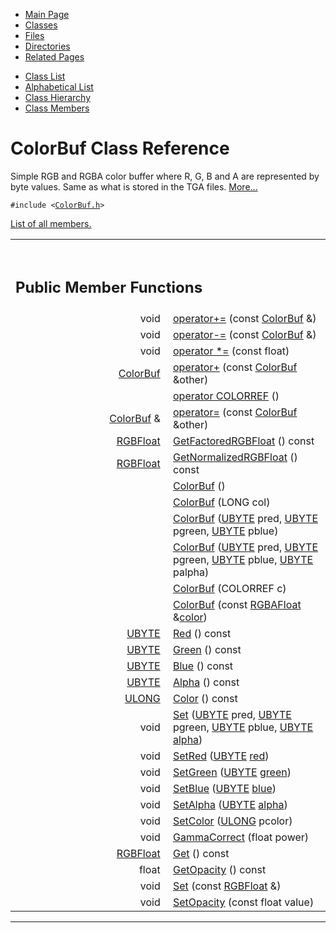 <div class="tabs">

- [Main Page](index.md)
- <span id="current">[Classes](annotated.md)</span>
- [Files](files.md)
- [Directories](dirs.md)
- [Related Pages](pages.md)

</div>

<div class="tabs">

- [Class List](annotated.md)
- [Alphabetical List](classes.md)
- [Class Hierarchy](hierarchy.md)
- [Class Members](functions.md)

</div>

# ColorBuf Class Reference

Simple RGB and RGBA color buffer where R, G, B and A are represented by byte values. Same as what is stored in the TGA files. [More...](#_details)

`#include <`<a href="ColorBuf_8h-source.md" class="el"><code>ColorBuf.h</code></a>`>`

[List of all members.](classColorBuf-members.md)

<table data-border="0" data-cellpadding="0" data-cellspacing="0">
<colgroup>
<col style="width: 50%" />
<col style="width: 50%" />
</colgroup>
<tbody>
<tr>
<td></td>
<td></td>
</tr>
<tr>
<td colspan="2"><br />
&#10;<h2 id="public-member-functions">Public Member Functions</h2></td>
</tr>
<tr>
<td class="memItemLeft" style="text-align: right;" data-nowrap="" data-valign="top">void </td>
<td class="memItemRight" data-valign="bottom"><a href="classColorBuf.md#674842783ab8e99b3a00fe0aedd72785" class="el">operator+=</a> (const <a href="classColorBuf.md" class="el">ColorBuf</a> &amp;)</td>
</tr>
<tr>
<td class="memItemLeft" style="text-align: right;" data-nowrap="" data-valign="top">void </td>
<td class="memItemRight" data-valign="bottom"><a href="classColorBuf.md#e29bf1c7d903ec4f63643d2b8b924ec6" class="el">operator-=</a> (const <a href="classColorBuf.md" class="el">ColorBuf</a> &amp;)</td>
</tr>
<tr>
<td class="memItemLeft" style="text-align: right;" data-nowrap="" data-valign="top">void </td>
<td class="memItemRight" data-valign="bottom"><a href="classColorBuf.md#299cf8813cba25caa1a8533ce7709734" class="el">operator *=</a> (const float)</td>
</tr>
<tr>
<td class="memItemLeft" style="text-align: right;" data-nowrap="" data-valign="top"><a href="classColorBuf.md" class="el">ColorBuf</a> </td>
<td class="memItemRight" data-valign="bottom"><a href="classColorBuf.md#2485eb54184a6269e7cf9c830c526585" class="el">operator+</a> (const <a href="classColorBuf.md" class="el">ColorBuf</a> &amp;other)</td>
</tr>
<tr>
<td class="memItemLeft" style="text-align: right;" data-nowrap="" data-valign="top"> </td>
<td class="memItemRight" data-valign="bottom"><a href="classColorBuf.md#937d3668c777a0e6e44b58c7567e1bb7" class="el">operator COLORREF</a> ()</td>
</tr>
<tr>
<td class="memItemLeft" style="text-align: right;" data-nowrap="" data-valign="top"><a href="classColorBuf.md" class="el">ColorBuf</a> &amp; </td>
<td class="memItemRight" data-valign="bottom"><a href="classColorBuf.md#6f516da35f71dcc106f4a69756480a3c" class="el">operator=</a> (const <a href="classColorBuf.md" class="el">ColorBuf</a> &amp;other)</td>
</tr>
<tr>
<td class="memItemLeft" style="text-align: right;" data-nowrap="" data-valign="top"><a href="classRGBFloat.md" class="el">RGBFloat</a> </td>
<td class="memItemRight" data-valign="bottom"><a href="classColorBuf.md#3a716da63246c77ec051591509ae7a01" class="el">GetFactoredRGBFloat</a> () const</td>
</tr>
<tr>
<td class="memItemLeft" style="text-align: right;" data-nowrap="" data-valign="top"><a href="classRGBFloat.md" class="el">RGBFloat</a> </td>
<td class="memItemRight" data-valign="bottom"><a href="classColorBuf.md#edabf03f9243223a1b19ec1b8e6d3a7d" class="el">GetNormalizedRGBFloat</a> () const</td>
</tr>
<tr>
<td class="memItemLeft" style="text-align: right;" data-nowrap="" data-valign="top"> </td>
<td class="memItemRight" data-valign="bottom"><a href="classColorBuf.md#99e2887344e07f414aa3a4914e815a45" class="el">ColorBuf</a> ()</td>
</tr>
<tr>
<td class="memItemLeft" style="text-align: right;" data-nowrap="" data-valign="top"> </td>
<td class="memItemRight" data-valign="bottom"><a href="classColorBuf.md#12193a668cd16d0e496fee9b99faa33d" class="el">ColorBuf</a> (LONG col)</td>
</tr>
<tr>
<td class="memItemLeft" style="text-align: right;" data-nowrap="" data-valign="top"> </td>
<td class="memItemRight" data-valign="bottom"><a href="classColorBuf.md#a54f386c09bfdd0c512b26ca38752205" class="el">ColorBuf</a> (<a href="DataType_8h.md#6df7643c26cd4b455d883d8fae3d6bf1" class="el">UBYTE</a> pred, <a href="DataType_8h.md#6df7643c26cd4b455d883d8fae3d6bf1" class="el">UBYTE</a> pgreen, <a href="DataType_8h.md#6df7643c26cd4b455d883d8fae3d6bf1" class="el">UBYTE</a> pblue)</td>
</tr>
<tr>
<td class="memItemLeft" style="text-align: right;" data-nowrap="" data-valign="top"> </td>
<td class="memItemRight" data-valign="bottom"><a href="classColorBuf.md#f22227be93524420a17d925f89004a08" class="el">ColorBuf</a> (<a href="DataType_8h.md#6df7643c26cd4b455d883d8fae3d6bf1" class="el">UBYTE</a> pred, <a href="DataType_8h.md#6df7643c26cd4b455d883d8fae3d6bf1" class="el">UBYTE</a> pgreen, <a href="DataType_8h.md#6df7643c26cd4b455d883d8fae3d6bf1" class="el">UBYTE</a> pblue, <a href="DataType_8h.md#6df7643c26cd4b455d883d8fae3d6bf1" class="el">UBYTE</a> palpha)</td>
</tr>
<tr>
<td class="memItemLeft" style="text-align: right;" data-nowrap="" data-valign="top"> </td>
<td class="memItemRight" data-valign="bottom"><a href="classColorBuf.md#78f92abbc4e45930c92b0c17e462b1b0" class="el">ColorBuf</a> (COLORREF c)</td>
</tr>
<tr>
<td class="memItemLeft" style="text-align: right;" data-nowrap="" data-valign="top"> </td>
<td class="memItemRight" data-valign="bottom"><a href="classColorBuf.md#8d9b7ca6430ee525350352f4072e7a2e" class="el">ColorBuf</a> (const <a href="classRGBAFloat.md" class="el">RGBAFloat</a> &amp;<a href="classColorBuf.md#70dda5dfb8053dc6d1c492574bce9bfd" class="el">color</a>)</td>
</tr>
<tr>
<td class="memItemLeft" style="text-align: right;" data-nowrap="" data-valign="top"><a href="DataType_8h.md#6df7643c26cd4b455d883d8fae3d6bf1" class="el">UBYTE</a> </td>
<td class="memItemRight" data-valign="bottom"><a href="classColorBuf.md#3d061051286831d4f2aebae980198b48" class="el">Red</a> () const</td>
</tr>
<tr>
<td class="memItemLeft" style="text-align: right;" data-nowrap="" data-valign="top"><a href="DataType_8h.md#6df7643c26cd4b455d883d8fae3d6bf1" class="el">UBYTE</a> </td>
<td class="memItemRight" data-valign="bottom"><a href="classColorBuf.md#eb4e3e708de4af84613f52d0c8067edf" class="el">Green</a> () const</td>
</tr>
<tr>
<td class="memItemLeft" style="text-align: right;" data-nowrap="" data-valign="top"><a href="DataType_8h.md#6df7643c26cd4b455d883d8fae3d6bf1" class="el">UBYTE</a> </td>
<td class="memItemRight" data-valign="bottom"><a href="classColorBuf.md#e3b99a5fe15a4330fd055c8b157ee12f" class="el">Blue</a> () const</td>
</tr>
<tr>
<td class="memItemLeft" style="text-align: right;" data-nowrap="" data-valign="top"><a href="DataType_8h.md#6df7643c26cd4b455d883d8fae3d6bf1" class="el">UBYTE</a> </td>
<td class="memItemRight" data-valign="bottom"><a href="classColorBuf.md#0333130ffc9187bb3ed905eb61d99832" class="el">Alpha</a> () const</td>
</tr>
<tr>
<td class="memItemLeft" style="text-align: right;" data-nowrap="" data-valign="top"><a href="DataType_8h.md#0edad1cd854da1f522d2a35119917e84" class="el">ULONG</a> </td>
<td class="memItemRight" data-valign="bottom"><a href="classColorBuf.md#619d7deb16927463582495a28b86f235" class="el">Color</a> () const</td>
</tr>
<tr>
<td class="memItemLeft" style="text-align: right;" data-nowrap="" data-valign="top">void </td>
<td class="memItemRight" data-valign="bottom"><a href="classColorBuf.md#405027301c008c45770a164fb2f8633b" class="el">Set</a> (<a href="DataType_8h.md#6df7643c26cd4b455d883d8fae3d6bf1" class="el">UBYTE</a> pred, <a href="DataType_8h.md#6df7643c26cd4b455d883d8fae3d6bf1" class="el">UBYTE</a> pgreen, <a href="DataType_8h.md#6df7643c26cd4b455d883d8fae3d6bf1" class="el">UBYTE</a> pblue, <a href="DataType_8h.md#6df7643c26cd4b455d883d8fae3d6bf1" class="el">UBYTE</a> <a href="classColorBuf.md#2c1743a391305fbf367df8e4f069f9f9" class="el">alpha</a>)</td>
</tr>
<tr>
<td class="memItemLeft" style="text-align: right;" data-nowrap="" data-valign="top">void </td>
<td class="memItemRight" data-valign="bottom"><a href="classColorBuf.md#9094715e2cd64cfe154c5db24096b5f7" class="el">SetRed</a> (<a href="DataType_8h.md#6df7643c26cd4b455d883d8fae3d6bf1" class="el">UBYTE</a> <a href="classColorBuf.md#bda9643ac6601722a28f238714274da4" class="el">red</a>)</td>
</tr>
<tr>
<td class="memItemLeft" style="text-align: right;" data-nowrap="" data-valign="top">void </td>
<td class="memItemRight" data-valign="bottom"><a href="classColorBuf.md#331230b42dbdf273e6024283cdf3546d" class="el">SetGreen</a> (<a href="DataType_8h.md#6df7643c26cd4b455d883d8fae3d6bf1" class="el">UBYTE</a> <a href="classColorBuf.md#9f27410725ab8cc8854a2769c7a516b8" class="el">green</a>)</td>
</tr>
<tr>
<td class="memItemLeft" style="text-align: right;" data-nowrap="" data-valign="top">void </td>
<td class="memItemRight" data-valign="bottom"><a href="classColorBuf.md#352554b9fd5ce121b0456448ec6ce711" class="el">SetBlue</a> (<a href="DataType_8h.md#6df7643c26cd4b455d883d8fae3d6bf1" class="el">UBYTE</a> <a href="classColorBuf.md#48d6215903dff56238e52e8891380c8f" class="el">blue</a>)</td>
</tr>
<tr>
<td class="memItemLeft" style="text-align: right;" data-nowrap="" data-valign="top">void </td>
<td class="memItemRight" data-valign="bottom"><a href="classColorBuf.md#97494d371de239388e6a503b319bf25e" class="el">SetAlpha</a> (<a href="DataType_8h.md#6df7643c26cd4b455d883d8fae3d6bf1" class="el">UBYTE</a> <a href="classColorBuf.md#2c1743a391305fbf367df8e4f069f9f9" class="el">alpha</a>)</td>
</tr>
<tr>
<td class="memItemLeft" style="text-align: right;" data-nowrap="" data-valign="top">void </td>
<td class="memItemRight" data-valign="bottom"><a href="classColorBuf.md#3112225f31c99e195e7d86ffcf2d45da" class="el">SetColor</a> (<a href="DataType_8h.md#0edad1cd854da1f522d2a35119917e84" class="el">ULONG</a> pcolor)</td>
</tr>
<tr>
<td class="memItemLeft" style="text-align: right;" data-nowrap="" data-valign="top">void </td>
<td class="memItemRight" data-valign="bottom"><a href="classColorBuf.md#a021873f9867b21b3e6ea9b95e32cba8" class="el">GammaCorrect</a> (float power)</td>
</tr>
<tr>
<td class="memItemLeft" style="text-align: right;" data-nowrap="" data-valign="top"><a href="classRGBFloat.md" class="el">RGBFloat</a> </td>
<td class="memItemRight" data-valign="bottom"><a href="classColorBuf.md#bd37cbaf06b0ce675453ece1c22dcb85" class="el">Get</a> () const</td>
</tr>
<tr>
<td class="memItemLeft" style="text-align: right;" data-nowrap="" data-valign="top">float </td>
<td class="memItemRight" data-valign="bottom"><a href="classColorBuf.md#3ff93e400445c24a8d552488a6564874" class="el">GetOpacity</a> () const</td>
</tr>
<tr>
<td class="memItemLeft" style="text-align: right;" data-nowrap="" data-valign="top">void </td>
<td class="memItemRight" data-valign="bottom"><a href="classColorBuf.md#6574062eb561f53375a793f735b31d74" class="el">Set</a> (const <a href="classRGBFloat.md" class="el">RGBFloat</a> &amp;)</td>
</tr>
<tr>
<td class="memItemLeft" style="text-align: right;" data-nowrap="" data-valign="top">void </td>
<td class="memItemRight" data-valign="bottom"><a href="classColorBuf.md#d540a7f9be1f9038a2b11c24267eb97d" class="el">SetOpacity</a> (const float value)</td>
</tr>
</tbody>
</table>

------------------------------------------------------------------------

<span id="_details"></span>

